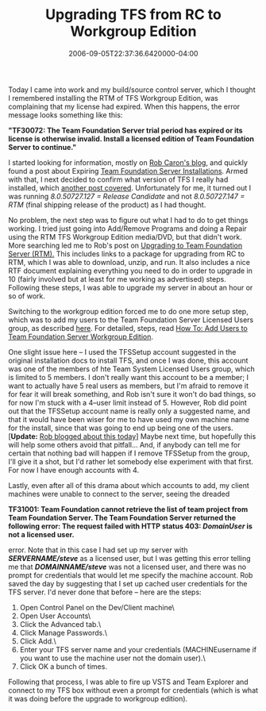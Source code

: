 ﻿---
title: Upgrading TFS from RC to Workgroup Edition
date: "2006-09-05T22:37:36.6420000-04:00"
description: Today I came into work and my build/source control server, which I
featuredImage: img/upgrading-tfs-from-rc-to-workgroup-edition-featured.png
---

Today I came into work and my build/source control server, which I thought I remembered installing the RTM of TFS Workgroup Edition, was complaining that my license had expired. When this happens, the error message looks something like this:

**"TF30072: The Team Foundation Server trial period has expired or its license is otherwise invalid. Install a licensed edition of Team Foundation Server to continue."**

I started looking for information, mostly on [Rob Caron's blog](http://blogs.msdn.com/robcaron), and quickly found a post about Expiring [Team Foundation Server Installations](http://blogs.msdn.com/robcaron/archive/2006/08/08/692314.aspx). Armed with that, I next decided to confirm what version of TFS I really had installed, which [another post covered](http://blogs.msdn.com/robcaron/archive/2006/08/15/701843.aspx). Unfortunately for me, it turned out I was running *8.0.50727.127 = Release Candidate* and not *8.0.50727.147 = RTM* (final shipping release of the product) as I had thought.

No problem, the next step was to figure out what I had to do to get things working. I tried just going into Add/Remove Programs and doing a Repair using the RTM TFS Workgroup Edition media/DVD, but that didn't work. More searching led me to Rob's post on [Upgrading to Team Foundation Server (RTM).](http://blogs.msdn.com/robcaron/archive/2006/03/17/554115.aspx) This includes links to a package for upgrading from RC to RTM, which I was able to download, unzip, and run. It also includes a nice RTF document explaining everything you need to do in order to upgrade in 10 (fairly involved but at least for me working as advertised) steps. Following these steps, I was able to upgrade my server in about an hour or so of work.

Switching to the workgroup edition forced me to do one more setup step, which was to add my users to the Team Foundation Server Licensed Users group, as described [here](http://blogs.msdn.com/robcaron/archive/2006/03/16/553121.aspx). For detailed, steps, read [How To: Add Users to Team Foundation Server Workgroup Edition](http://blogs.msdn.com/vstsue/articles/556043.aspx).

One slight issue here – I used the TFSSetup account suggested in the original installation docs to install TFS, and once I was done, this account was one of the members of hte Team System Licensed Users group, which is limited to 5 members. I don't really want this account to be a member; I want to actually have 5 real users as members, but I'm afraid to remove it for fear it will break something, and Rob isn't sure it won't do bad things, so for now I'm stuck with a 4–user limit instead of 5. However, Rob did point out that the TFSSetup account name is really only a suggested name, and that it would have been wiser for me to have used my own machine name for the install, since that was going to end up being one of the users. [**Update:** [Rob blogged about this today](http://blogs.msdn.com/robcaron/archive/2006/09/06/743086.aspx)] Maybe next time, but hopefully this will help some others avoid that pitfall… And, if anybody can tell me for certain that nothing bad will happen if I remove TFSSetup from the group, I'll give it a shot, but I'd rather let somebody else experiment with that first. For now I have enough accounts with 4.

Lastly, even after all of this drama about which accounts to add, my client machines were unable to connect to the server, seeing the dreaded

**TF31001: Team Foundation cannot retrieve the list of team project from Team Foundation Server. The Team Foundation Server returned the following error: The request failed with HTTP status 403: *DomainUser* is not a licensed user.**

error. Note that in this case I had set up my server with ***SERVERNAME/steve*** as a licensed user, but I was getting this error telling me that ***DOMAINNAME/steve*** was not a licensed user, and there was no prompt for credentials that would let me specify the machine account. Rob saved the day by suggesting that I set up cached user credentials for the TFS server. I'd never done that before – here are the steps:

1. Open Control Panel on the Dev/Client machine\
2. Open User Accounts\
3. Click the Advanced tab.\
4. Click Manage Passwords.\
5. Click Add.\
6. Enter your TFS server name and your credentials (MACHINEusername if you want to use the machine user not the domain user).\
7. Click OK a bunch of times.

Following that process, I was able to fire up VSTS and Team Explorer and connect to my TFS box without even a prompt for credentials (which is what it was doing before the upgrade to workgroup edition).

